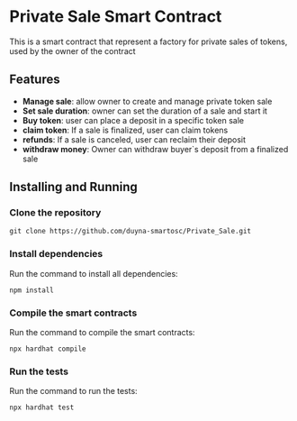 # Private Sale Smart Contract

This is a smart contract that represent a factory for private sales of tokens, used by the owner of the contract
## Features
- **Manage sale**: allow owner to create and manage private token sale
- **Set sale duration**: owner can set the duration of a sale and start it
- **Buy token**: user can place a deposit in a specific token sale
- **claim token**: If a sale is finalized, user can claim tokens
- **refunds**: If a sale is canceled, user can reclaim their deposit
- **withdraw money**: Owner can withdraw buyer`s deposit from a finalized sale

## Installing and Running 
### Clone the repository 
```
git clone https://github.com/duyna-smartosc/Private_Sale.git
```
### Install dependencies
Run the command to install all dependencies: 
```
npm install
```
### Compile the smart contracts 
Run the command to compile the smart contracts: 
```
npx hardhat compile
```
### Run the tests
Run the command to run the tests: 
``` 
npx hardhat test
```



